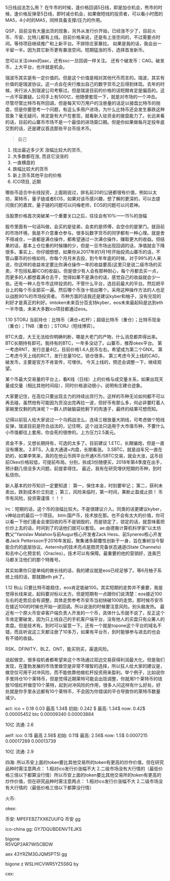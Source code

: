5日线战法怎么用？
在牛市的时候，逢价格回调5日线，即是加仓机会，熊市的时候，逢价格反弹至5日线，即时减仓机会，如果做短线的投资者，可以看小时图的MA5，4小时的MA5，同样具备支撑/压力的作用。




QSP，目前没有大量出货的现象，另外从发行价开始，已经涨不少了，目前火币、币安、比特儿都有上线。目前价格来说，还是有上涨空间的，不过需要点时间。等待项目继续推广和上新平台。不排除庄家暴拉。
如果是我的话，我会出一半留一半。因为其它新币更有暴涨空间。​
​短期猛涨的币，选择首发新币。

您可以关注okex的aac，还有ssc一旦回调​一样关注。
还有个破发币：CAG。破发币，上大平台，也许就是机会。​


瑞波币其实是有一定价值的。但是这个价值是相对其他代币而言的。瑞波，其实有价值的是瑞波协议。这一点会在央行推出自己的数字货币之后得到体现。去年的时候，央行派人到瑞波公司考察过。但是瑞波目前的价格的话短期肯定是偏高的。这一点不容置疑。公司手上有500亿，他随便套现一下，就是对市场的一个冲击。
尽管尽管比特币有所回调，但是每天10万用户的注册量的话足以接盘比特币的抛盘，但是你要思考一个问题，有这么多用户进场，为什么比特币还会发生暴跌这种现象？毫无疑问，肯定是有大户在套现，就看新入驻资金的接盘能力了。长远来看的话，目前的山寨币市场不是一个最佳的进场窗口期。但是你如果做每月定投年底交割的话，还是建议首选那些平台币技术币。


> 自己
1. 找出最近多少天 涨幅比较大的货币,
2. 大多数都在涨, 而且它没涨的
3. 一直横盘的
4. 跌幅比较大的货币
5. 新上货币其他平台的价格
6. ICO项目, 近期



哪些币适合中长线投资，上面刚说过，排名前20的公链都很有价值，例如以太坊，莱特币，量子链或者EOS，如果对该币感兴趣，想了解的更深的，可以去提问我们的嘉宾，量子链的问题可以问梅老师，EOS的问题可以问君神。


当股票价格首次突破某一个重要关口之后，往往会有10%——15%的涨幅


股市里面有一句话叫做，会买的是徒弟，会卖的是师傅，会空仓的是掌门。就目前的市场环境，我是不介意重仓参与。很多玩数字货币的同学都有一种心理。就是舍不得减仓，一直都是满仓操作，都希望通过一次满仓操作，赚取更大的收益。但结果的话，基本上仓位重的时候赚的少，但是一旦市场出现回调的话，净值就会下降很多。事实上，你仔细想想，如果你从2017年的1月1号开始投资山寨币的话，不管山寨币的价格如何，你每个月月末去投，到今年年底的时候，对于99%的人来说，你这样的收益肯定要比你满仓操作一年的收益要高(这里只是说二级市场的买卖，不包括私募ICO的收益)。但是很少有人会有那种耐心，每个月都去买一点，而更多的人都想着满仓去干，觉得如果不是满仓的话，感觉自己的收益就会少一些。还有一种人在牛市这样投资的。不管什么平台，选目前最大的平台。然后把平台上的每个币全部买一遍。然后哪个币涨十倍出哪个。采用这种操作方法的人也足以战胜90%的市场投资者。
币种方面的话我还是建议kyber和柚子，没有兑现的利好才是真正的利好。imtoken未来百分百支持kyber，eos未来最起码是达到eth一半市值，未来大多数ico项目都通过eos。


1.10
STORJ
当前持仓：比特币（满仓+杠杆）；超级比特币（重仓）；比特币现金（重仓）；TNB（重仓）；STORJ（短线博弈）。


BTC大盘，大王无法给你明确判断，哪是大老门的产物，什么消息都弄得出来。BTC长期持有即可。我持有的BTC，一年多没动了。​
山寨币，推荐okex平台。
第一考虑RNT​，发行总量4亿，目前价格1.4人民币左右。希望成为第二个GNX。
第二考虑今天上线的RCT，发行总量10亿，锁仓很多。
第三考虑今天上线的CAG，破发币，主要是官方不肯宣传，可埋伏。
今天上线的，预还会调整一下，继续观望。​


某个币最大交易量的平台上，看K线（日线）上的价格与成交量关系，如果出现天量成交量（相比其他时间段），同时价格波动很小，说明有庄建仓迹象。


大家要记住，在高位只要出现主力的持续出货行为，这样的币种无论如何都不可以再去碰，虽然他有可能因为货没出完再拉一波，但好币有那么多，何必非要盯着人家碗里仅剩的肉沫呢？一群人挤破脑袋抢剩下的肉渣子，最终的结果可想而知。

记得以前狂人给大家说过一个乌鸦战法么，连续三根放量大阴线，可考虑做个短线反弹，瑞波目前是符合战法的，记住啊，这个战法只适用于大市值币种，不要什么小市值都往上套用，你会死的很惨的。上方压力2.5美元。


资金不多，又想长期持有，可选的太多了。目前建议
1.ETC，长期骗炮，但是一直没有爆发。
2.BTS​，入金大通道+内盘，长期看涨。
3.SBTC，就是战车兄一直在奶的，如果李笑来，真的在他云币网平台开通X币/SBTC交易，就会大涨，这币目前Okex价格较低，可提前布局。​
分别，拆成3份随便买​，2018年第4季度在出手，预计翻几倍没多大问题，前提拿得住。
最近，我有在研究埋伏短期的币种，到时私信你。​


新人基本的炒币知识一定要知道：
第一，保住本金，时刻要牢记； 
第二，获利未卖出，跌到成本价立刻走； 
第三，风险来临时，第一时间，果断止盈或止损！ 
币市有风险，投资需谨慎 ！！！


lrc：短期的话，这个币的涨幅比较大。不是很建议介入。同类的话更建议kyber，v神站台的最后一个项目。
btm:国产币，技术放在那。也不会有太大的价值，你可以看一下他们基金会里回收的币不是销毁的，而是锁定了，锁定的话，就意味着把价炒上去的话，时间到了的话他们就可以套现。
ae:由德裔计算机科学家“以太坊教父”Yanislav Malahov与前Augur核心开发者Zack Hess、前Synereo核心开发者Jack Pettersson于2016年发起，聚集诸多颠覆性创新于一身，旨在重树当今智能合约的底层协议。Aeternity的技术亮点是图灵完备状态通道(State Channels)和去中心化预言机（Oracles）。技术可以有保障。最重要的他的营销好，连奥巴马都关注他们的那个特推号。

其实如果你只是单纯的做长线的话，我的建议就是eos已经足够了。等6月柚子系统上线的话，那就跟eth pk了。


1.12 秋山
只要比特币能稳住，eos肯定能破100。其实短期的走势并不重要，我是觉得长线来说，起码要对标以太方。但是短期有一点跟你们说清楚：eos接近100左右的走势后会有调整，具体走势参考币安币当初快破100的走势。那时候币安币在接近100的时候也开始一波回调。所以说涨的时候要注意风险。别头脑发热。
最近有一个原火币安卓客户端负责人开发的一个币，具体什么币就不说了，反正这个币肯定要破发，因为只上线自己的手机客户端平台，没有他人的买盘只有众筹人的卖盘。但是技术有。到时可以留意一下。还有一个就是topone这个平台的域名不错，而且听说这三天都注册了10多万，如果有平台币，到时能够参与进去的也会有不错的收益。


RSK、DFINITY、BLZ、ONT，能买则买，渠道风险。


说起做空，很多投机者都希望来这个市场通过双边交易获得利润最大化，但是我们发现，在蓬勃发展的市场里做空是非常不理智的选择，所以狂人给大家的建议是，做空仅可用于对冲风险，而不能依靠他做杠杆投资用来盈利。举个例子，比如说你手里持仓10个莱特币，但是觉得近期莱特可能会出现调整，你就用1个莱特币的钱放10倍杠杆做空10个莱特，起到对冲风险的作用，很多人问这样有什么好处，好处就是你手里永远都有10个莱特币，不会因为你错误的平仓导致你的莱特币数量减少。

act: ico = 0.18  0.03 最高 1.34$
初始: 0.242 $          最高:  1.34$             now: 0.42$
      0.00005452 btc         0.00009340              0.00003884

10亿 流通: 2.6

aelf: ico: 0.1$ 最高 2.56$
初始: 0.11$            最高: 2.56$              now: 1.5$
      0.0007215              0.00017289             0.00013739

10亿 流通: 2.9



四海: 
 所以币安上面的token要比其他交易所的token有更高的炒作价值，但在研究品种时需注意两点：
1.相对ico发行价涨幅不大
2.二级市场没有大行情的（最低价格三倍以下都算没行情）所以币安上面的token要比其他交易所的token有更高的炒作价值，但在研究品种时需注意两点：
1.相对ico发行价涨幅不大
2.二级市场没有大行情的（最低价格三倍以下都算没行情）

火币:


okex:


币安:
MPEFEBZ7XX6ZUUFQ 币安 gg



ico-china 
gg: GY7DQUBDENVTEJKS


bigone  
R5VQP2AR7WI5CBDW


aex
43YRZM3GJQM5PT5I  gg

bigone z
WSLHICVWR5YZ5S6Q by


cex:
